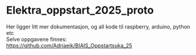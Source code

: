 # Elektra_oppstart_2025_proto

Her ligger litt mer dokumentasjon, og all kode til raspberry, arduino, python etc  
Selve oppgavene finnes: https://github.com/Adriaeik/BIAIS_Oppstartsuka_25 

```
